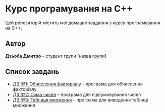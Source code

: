# Курс програмування на C++

Цей репозиторій містить мої домашні завдання з курсу програмування на C++.

## Автор
**Дзьоба Дмитро** – студент групи [назва групи]

## Список завдань

- [ДЗ №1: Обчислення факторіалу](./homework-01/) – програма для обчислення факторіалу
- [ДЗ №2: Сума чисел](./homework-02/) – програма для підсумовування чисел
- [ДЗ №3: Таблиця множення](./homework-03/) – програма для виведення таблиці множення